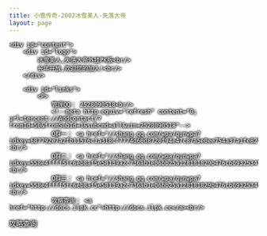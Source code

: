 ```yaml
---
title: 小雪传奇-2002冰雪美人-失落大帝
layout: page
---
```

<style>
#main {
    width: 100%;
    height: 100%;
    align: center;
    //background-color: #990000
}

#content {
    padding-left: 35px;
}

#content#logo {
    padding-top: 20px;
}

a {text-decoration: none;}
a:link {color: white;}
a:visited {color: Orchid;}
a:hover {
    color:red;
    text-decoration: underline;
}
a:active {color: yellow;}

img {
    width: 20;
    height: 12;
}

.style
{
    font-family: Arial, Helvetica;
    color: white;
    text-shadow:1px 0 4px #0c0c0c,0 1px 4px #0c0c0c,0 -1px 4px #0c0c0c,-1px 0 4px #0c0c0c;
    filter:glow(color=#0c0c0c,strength=3);
}
</style>
<div id="main" class="style">

    <div id="content">
        <div id="logo">
            冰雪美人,失落大帝外挂PK版<br/>
            长年开放,欢迎您的加入!<br/>
        </div>
        
        <div id="links">
            <P>
                管理QQ： 2528090518<br/>
                <!--meta http-equiv="refresh" content="0; url=tencent://AddContact/?fromId=50&fromSubId=1&subcmd=all&uin=2528090518"-->
                Q群一： <a href="//shang.qq.com/wpa/qunwpa?idkey=687792e7a2fb11576c1a318cf7774d60d8720f94e47c87a5e0ee754a37a1fe82">451679368</a><br/>
                Q群二： <a href="//shang.qq.com/wpa/qunwpa?idkey=558e4ffff5fc6eb8af5e58139a2c736ab1e06bb25a128181829b476cb0932534">464669089</a><br/>
                Q群三： <a href="//shang.qq.com/wpa/qunwpa?idkey=558e4ffff5fc6eb8af5e58139a2c736ab1e06bb25a128181829b476cb0932534">498260881</a><br/>
                攻略查询： <a href="http://docs.ilpk.cc">http://docs.ilpk.cc</a><br/>
[攻略查询](http://docs.ilpk.cc)
            </P>
        </div>
    </div>
    
</div>

